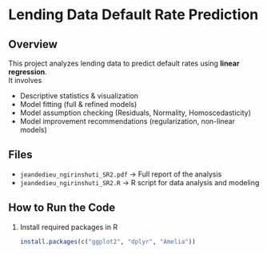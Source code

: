 # Lending Data Default Rate Prediction

## Overview
This project analyzes lending data to predict default rates using **linear regression**.  
It involves
- Descriptive statistics & visualization
- Model fitting (full & refined models)
- Model assumption checking (Residuals, Normality, Homoscedasticity)
- Model improvement recommendations (regularization, non-linear models) 

## Files
- `jeandedieu_ngirinshuti_SR2.pdf` → Full report of the analysis  
- `jeandedieu_ngirinshuti_SR2.R` → R script for data analysis and modeling  

## How to Run the Code
1. Install required packages in R
   ```r
   install.packages(c("ggplot2", "dplyr", "Amelia"))

